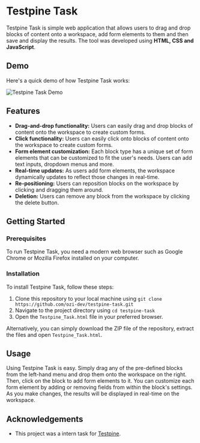 # Testpine Task

Testpine Task is  simple web application that allows users to drag and drop blocks of content onto a workspace, add form elements to them and then save and display the results. The tool was developed using **HTML, CSS and JavaScript**.

## Demo

Here's a quick demo of how Testpine Task works:

![Testpine Task Demo](https://cdn.discordapp.com/attachments/793214764523585536/1097861129293803540/Testpine_task_Clipchamp_ile_yapld.gif)

## Features


* **Drag-and-drop functionality:** Users can easily drag and drop blocks of content onto the workspace to create custom forms.
* **Click functionality:** Users can easily click onto blocks of content onto the workspace to create custom forms.
* **Form element customization:** Each block type has a unique set of form elements that can be customized to fit the user's needs. Users can add text inputs, dropdown menus and more.
* **Real-time updates:** As users add form elements, the workspace dynamically updates to reflect those changes in real-time.
* **Re-positioning:** Users can reposition blocks on the workspace by clicking and dragging them around.
* **Deletion:** Users can remove any block from the workspace by clicking the delete button.

## Getting Started

### Prerequisites

To run Testpine Task, you need a modern web browser such as Google Chrome or Mozilla Firefox installed on your computer.

### Installation

To install Testpine Task, follow these steps:

1. Clone this repository to your local machine using `git clone https://github.com/ozi-dev/testpine-task.git`
2. Navigate to the project directory using `cd testpine-task`
3. Open the `Testpine_Task.html` file in your preferred browser.

Alternatively, you can simply download the ZIP file of the repository, extract the files and open `Testpine_Task.html`.

## Usage

Using Testpine Task is easy. Simply drag any of the pre-defined blocks from the left-hand menu and drop them onto the workspace on the right. Then, click on the block to add form elements to it. You can customize each form element by adding or removing fields from within the block's settings. As you make changes, the results will be displayed in real-time on the workspace.

## Acknowledgements

* This project was a intern task for [Testpine](https://www.testpine.com).

